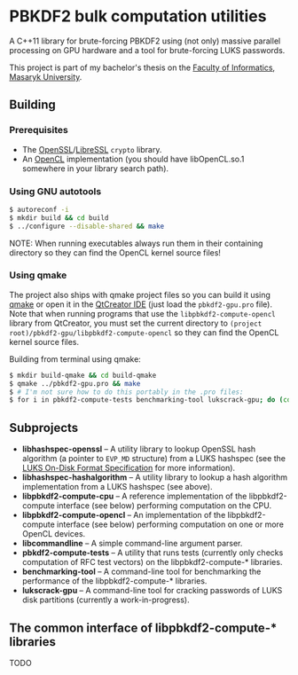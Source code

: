 # PBKDF2 bulk computation utilities
A C++11 library for brute-forcing PBKDF2 using (not only) massive parallel processing on GPU hardware and a tool for brute-forcing LUKS passwords.

This project is part of my bachelor's thesis on the [Faculty of Informatics, Masaryk University](https://www.fi.muni.cz).

## Building

### Prerequisites

 * The [OpenSSL](https://www.openssl.org/)/[LibreSSL](http://www.libressl.org/) `crypto` library.
 * An [OpenCL](https://www.khronos.org/opencl/) implementation (you should have libOpenCL.so.1 somewhere in your library search path).

### Using GNU autotools

```bash
$ autoreconf -i
$ mkdir build && cd build
$ ../configure --disable-shared && make
```

NOTE: When running executables always run them in their containing directory so they can find the OpenCL kernel source files!

### Using qmake

The project also ships with qmake project files so you can build it using [qmake](http://doc.qt.io/qt-4.8/qmake-manual.html) or open it in the [QtCreator IDE](http://wiki.qt.io/Category:Tools::QtCreator) (just load the `pbkdf2-gpu.pro` file). Note that when running programs that use the `libpbkdf2-compute-opencl` library from QtCreator, you must set the current directory to `(project root)/pbkdf2-gpu/libpbkdf2-compute-opencl` so they can find the OpenCL kernel source files.

Building from terminal using qmake:

```bash
$ mkdir build-qmake && cd build-qmake
$ qmake ../pbkdf2-gpu.pro && make
$ # I'm not sure how to do this portably in the .pro files:
$ for i in pbkdf2-compute-tests benchmarking-tool lukscrack-gpu; do (cd $i && ln -s ../../libpbkdf2-compute-opencl/data data); done
```

## Subprojects
 * **libhashspec-openssl** &ndash; A utility library to lookup OpenSSL hash algorithm (a pointer to `EVP_MD` structure) from a LUKS hashspec (see the [LUKS On-Disk Format Specification](https://gitlab.com/cryptsetup/cryptsetup/wikis/LUKS-standard/on-disk-format.pdf) for more information).
 * **libhashspec-hashalgorithm** &ndash; A utility library to lookup a hash algorithm implementation from a LUKS hashspec (see above).
 * **libpbkdf2-compute-cpu** &ndash; A reference implementation of the libpbkdf2-compute interface (see below) performing computation on the CPU.
 * **libpbkdf2-compute-opencl** &ndash; An implementation of the libpbkdf2-compute interface (see below) performing computation on one or more OpenCL devices.
 * **libcommandline** &ndash; A simple command-line argument parser.
 * **pbkdf2-compute-tests** &ndash; A utility that runs tests (currently only checks computation of RFC test vectors) on the libpbkdf2-compute-\* libraries.
 * **benchmarking-tool** &ndash; A command-line tool for benchmarking the performance of the libpbkdf2-compute-\* libraries.
 * **lukscrack-gpu** &ndash; A command-line tool for cracking passwords of LUKS disk partitions (currently a work-in-progress).

## The common interface of libpbkdf2-compute-\* libraries

TODO
